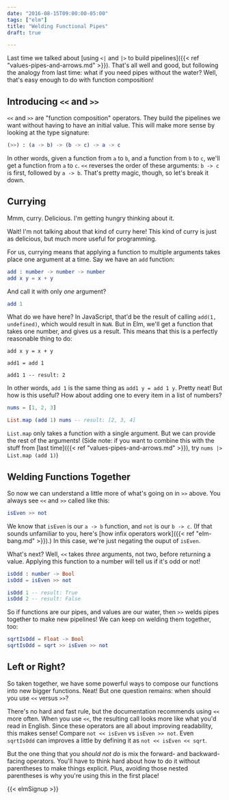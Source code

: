 ```yaml
---
date: "2016-08-15T09:00:00-05:00"
tags: ["elm"]
title: "Welding Functional Pipes"
draft: true

---
```


Last time we talked about [using `<|` and `|>` to build pipelines]({{< ref "values-pipes-and-arrows.md" >}}).
That's all well and good, but following the analogy from last time: what if you need pipes without the water?
Well, that's easy enough to do with function composition!

<!--more-->

## Introducing `<<` and `>>`

`<<` and `>>` are "function composition" operators.
They build the pipelines we want without having to have an initial value.
This will make more sense by looking at the type signature:

```elm
(>>) : (a -> b) -> (b -> c) -> a -> c
```

In other words, given a function from `a` to `b`, and a function from `b` to `c`, we'll get a function from `a` to `c`.
`<<` reverses the order of these arguments: `b -> c` is first, followed by `a -> b`.
That's pretty magic, though, so let's break it down.

## Currying

Mmm, curry.
Delicious.
I'm getting hungry thinking about it.

Wait!
I'm not talking about that kind of curry here!
This kind of curry is just as delicious, but much more useful for programming.

For us, currying means that applying a function to multiple arguments takes place one argument at a time.
Say we have an `add` function:

```elm
add : number -> number -> number
add x y = x + y
```

And call it with only *one* argument?

```elm
add 1
```

What do we have here?
In JavaScript, that'd be the result of calling `add(1, undefined)`, which would result in `NaN`.
But in Elm, we'll get a function that takes one number, and gives us a result.
This means that this is a perfectly reasonable thing to do:

```
add x y = x + y

add1 = add 1

add1 1 -- result: 2
```

In other words, `add 1` is the same thing as `add1 y = add 1 y`.
Pretty neat!
But how is this useful?
How about adding one to every item in a list of numbers?

```elm
nums = [1, 2, 3]

List.map (add 1) nums -- result: [2, 3, 4]
```

`List.map` only takes a function with a single argument.
But we can provide the rest of the arguments!
(Side note: if you want to combine this with the stuff from [last time]({{< ref "values-pipes-and-arrows.md" >}}), try `nums |> List.map (add 1)`)

## Welding Functions Together

So now we can understand a little more of what's going on in `>>` above.
You always see `<<` and `>>` called like this:

```elm
isEven >> not
```

We know that `isEven` is our `a -> b` function, and `not` is our `b -> c`.
(If that sounds unfamiliar to you, here's [how infix operators work]({{< ref "elm-bang.md" >}}).)
In this case, we're just negating the ouput of `isEven`.

What's next?
Well, `<<` takes *three* arguments, not two, before returning a value.
Applying this function to a number will tell us if it's odd or not!

```elm
isOdd : number -> Bool
isOdd = isEven >> not

isOdd 1 -- result: True
isOdd 2 -- result: False
```

So if functions are our pipes, and values are our water, then `>>` welds pipes together to make new pipelines!
We can keep on welding them together, too:

```elm
sqrtIsOdd = Float -> Bool
sqrtIsOdd = sqrt >> isEven >> not
```

## Left or Right?

So taken together, we have some powerful ways to compose our functions into new bigger functions.
Neat!
But one question remains: when should you use `<<` versus `>>`?

There's no hard and fast rule, but the documentation recommends using `<<` more often.
When you use `<<`, the resulting call looks more like what you'd read in English.
Since these operators are all about improving readability, this makes sense!
Compare `not << isEven` vs `isEven >> not`.
Even `sqrtIsOdd` can improves a little by defining it as `not << isEven << sqrt`.

But the one thing that you *should not do* is mix the forward- and backward-facing operators.
You'll have to think hard about how to do it without parentheses to make things explicit.
Plus, avoiding those nested parentheses is why you're using this in the first place!

{{< elmSignup >}}
